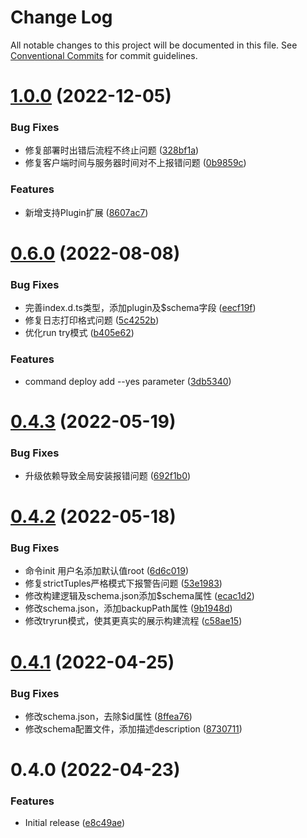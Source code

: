# Change Log

All notable changes to this project will be documented in this file.
See [Conventional Commits](https://conventionalcommits.org) for commit guidelines.

# [1.0.0](https://github.com/Hyhello/deployed/compare/v0.11.0...v1.0.0) (2022-12-05)

### Bug Fixes

* 修复部署时出错后流程不终止问题 ([328bf1a](https://github.com/Hyhello/deployed/commit/328bf1af28c8dfecc38c386b3c5b7ecd87e1abec))
* 修复客户端时间与服务器时间对不上报错问题 ([0b9859c](https://github.com/Hyhello/deployed/commit/0b9859cfab93816483d6b54d409ad3ec682b74ec))


### Features

* 新增支持Plugin扩展 ([8607ac7](https://github.com/Hyhello/deployed/commit/8607ac7cd45d0f122ce1e0a633a4918771436042))



# [0.6.0](https://github.com/Hyhello/deployed/compare/v0.4.3...v0.6.0) (2022-08-08)


### Bug Fixes

* 完善index.d.ts类型，添加plugin及$schema字段 ([eecf19f](https://github.com/Hyhello/deployed/commit/eecf19fc16047ab2004a7aab848b7cf291634ede))
* 修复日志打印格式问题 ([5c4252b](https://github.com/Hyhello/deployed/commit/5c4252b6e2255f9591c2e01770caf6e30d82e5a7))
* 优化run try模式 ([b405e62](https://github.com/Hyhello/deployed/commit/b405e629923bce20763eadf5e8c144db3ec947b7))


### Features

* command deploy add --yes parameter ([3db5340](https://github.com/Hyhello/deployed/commit/3db53402ed57107be0486f00fec17b36052f365f))






# [0.4.3](https://github.com/Hyhello/deployed/compare/v0.4.2...v0.4.3) (2022-05-19)


### Bug Fixes

* 升级依赖导致全局安装报错问题 ([692f1b0](https://github.com/Hyhello/deployed/commit/692f1b00a168d3c57f7b4350f048e0a17db9ace9))






# [0.4.2](https://github.com/Hyhello/deployed/compare/v0.4.1...v0.4.2) (2022-05-18)


### Bug Fixes

* 命令init 用户名添加默认值root ([6d6c019](https://github.com/Hyhello/deployed/commit/6d6c01972a2a328f7993d129e032b29c72af4d6a))
* 修复strictTuples严格模式下报警告问题 ([53e1983](https://github.com/Hyhello/deployed/commit/53e198319d50daa6e79d9b82931317af93c7bde1))
* 修改构建逻辑及schema.json添加$schema属性 ([ecac1d2](https://github.com/Hyhello/deployed/commit/ecac1d29952b816c53f66b5940a5252601a5f71d))
* 修改schema.json，添加backupPath属性 ([9b1948d](https://github.com/Hyhello/deployed/commit/9b1948d6799a08faf9799550df4f951758fbe6c9))
* 修改tryrun模式，使其更真实的展示构建流程 ([c58ae15](https://github.com/Hyhello/deployed/commit/c58ae156c82d29c84582d039bd10e76759364b7a))





# [0.4.1](https://github.com/Hyhello/deployed/compare/v0.4.0...v0.4.1) (2022-04-25)


### Bug Fixes

* 修改schema.json，去除$id属性 ([8ffea76](https://github.com/Hyhello/deployed/commit/8ffea76e508fc0c304178dc8dbf5f871e797b579))
* 修改schema配置文件，添加描述description ([8730711](https://github.com/Hyhello/deployed/commit/87307111a530df99832cca414d109cf3529caced))






# 0.4.0 (2022-04-23)


### Features

* Initial release ([e8c49ae](https://github.com/Hyhello/deployed/commit/e8c49aed5bbf4342b407fcca66e8b7e2909fd319))
